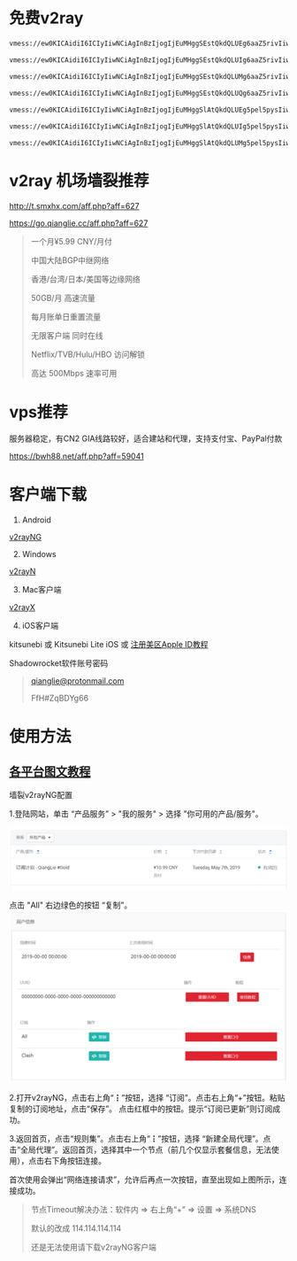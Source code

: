 # 免费v2ray



```
vmess://ew0KICAidiI6ICIyIiwNCiAgInBzIjogIjEuMHggSEstQkdQLUEg6aaZ5rivIiwNCiAgImFkZCI6ICIxYjVtNTguaGsuc3RhdGljLmlwdjQub3Jlb2FwaS5jb20iLA0KICAicG9ydCI6ICI4MCIsDQogICJpZCI6ICJCQUZDOENGRS1GNURGLUFBRTctMjE4OS01RDBCMzNENDdGNjUiLA0KICAiYWlkIjogIjAiLA0KICAibmV0IjogIndzIiwNCiAgInR5cGUiOiAibm9uZSIsDQogICJob3N0IjogImhrMDEtY3hpbHMtY29tLmFsaWt1bmx1bi5jb20iLA0KICAicGF0aCI6ICIiLA0KICAidGxzIjogIiINCn0=
```
```
vmess://ew0KICAidiI6ICIyIiwNCiAgInBzIjogIjEuMHggSEstQkdQLUIg6aaZ5rivIiwNCiAgImFkZCI6ICIydTc2ZjkuaGsuc3RhdGljLmlwdjQub3Jlb2FwaS5jb20iLA0KICAicG9ydCI6ICI4MCIsDQogICJpZCI6ICJCQUZDOENGRS1GNURGLUFBRTctMjE4OS01RDBCMzNENDdGNjUiLA0KICAiYWlkIjogIjAiLA0KICAibmV0IjogIndzIiwNCiAgInR5cGUiOiAibm9uZSIsDQogICJob3N0IjogIiIsDQogICJwYXRoIjogIiIsDQogICJ0bHMiOiAiIg0KfQ==
```
```
vmess://ew0KICAidiI6ICIyIiwNCiAgInBzIjogIjEuMHggSEstQkdQLUMg6aaZ5rivIiwNCiAgImFkZCI6ICIybjc2ajMuY24uc3RhdGljLmlwdjQub3Jlb2FwaS5jb20iLA0KICAicG9ydCI6ICI4MCIsDQogICJpZCI6ICJCQUZDOENGRS1GNURGLUFBRTctMjE4OS01RDBCMzNENDdGNjUiLA0KICAiYWlkIjogIjAiLA0KICAibmV0IjogIndzIiwNCiAgInR5cGUiOiAibm9uZSIsDQogICJob3N0IjogIml0dW5lcy5hcHBsZS5jb20uaGsuaG1keHMuY29tIiwNCiAgInBhdGgiOiAiIiwNCiAgInRscyI6ICIiDQp9
```
```
vmess://ew0KICAidiI6ICIyIiwNCiAgInBzIjogIjEuMHggSEstQkdQLUQg6aaZ5rivIiwNCiAgImFkZCI6ICI0djJ2NHcuY24uc3RhdGljLmlwdjQub3Jlb2FwaS5jb20iLA0KICAicG9ydCI6ICI4MCIsDQogICJpZCI6ICJCQUZDOENGRS1GNURGLUFBRTctMjE4OS01RDBCMzNENDdGNjUiLA0KICAiYWlkIjogIjAiLA0KICAibmV0IjogIndzIiwNCiAgInR5cGUiOiAibm9uZSIsDQogICJob3N0IjogIml0dW5lcy5hcHBsZS5jb20uaGsuaG1keHMuY29tIiwNCiAgInBhdGgiOiAiIiwNCiAgInRscyI6ICIiDQp9
```
```
vmess://ew0KICAidiI6ICIyIiwNCiAgInBzIjogIjEuMHggSlAtQkdQLUEg5pel5pysIiwNCiAgImFkZCI6ICIxZGE3N3kuY24uc3RhdGljLmlwdjQub3Jlb2FwaS5jb20iLA0KICAicG9ydCI6ICI4MCIsDQogICJpZCI6ICJCQUZDOENGRS1GNURGLUFBRTctMjE4OS01RDBCMzNENDdGNjUiLA0KICAiYWlkIjogIjAiLA0KICAibmV0IjogIndzIiwNCiAgInR5cGUiOiAibm9uZSIsDQogICJob3N0IjogIml0dW5lcy5hcHBsZS5jb20uYWpheC5taWNyb3NvZnQuY29tLmNuLmJpbmcuY29tLmpwLnNteGh4LmNvbSIsDQogICJwYXRoIjogIiIsDQogICJ0bHMiOiAiIg0KfQ==
```
```
vmess://ew0KICAidiI6ICIyIiwNCiAgInBzIjogIjEuMHggSlAtQkdQLUIg5pel5pysIiwNCiAgImFkZCI6ICIybjc2ajMuY24uc3RhdGljLmlwdjQub3Jlb2FwaS5jb20iLA0KICAicG9ydCI6ICI4MCIsDQogICJpZCI6ICJCQUZDOENGRS1GNURGLUFBRTctMjE4OS01RDBCMzNENDdGNjUiLA0KICAiYWlkIjogIjAiLA0KICAibmV0IjogIndzIiwNCiAgInR5cGUiOiAibm9uZSIsDQogICJob3N0IjogIml0dW5lcy5hcHBsZS5jb20uYWpheC5taWNyb3NvZnQuY29tLmNuLmJpbmcuY29tLmpwLnNteGh4LmNvbSIsDQogICJwYXRoIjogIiIsDQogICJ0bHMiOiAiIg0KfQ==
```
```
vmess://ew0KICAidiI6ICIyIiwNCiAgInBzIjogIjEuMHggSlAtQkdQLUMg5pel5pysIiwNCiAgImFkZCI6ICIzNmYyMzUuY24uc3RhdGljLmlwdjQub3Jlb2FwaS5jb20iLA0KICAicG9ydCI6ICI4MCIsDQogICJpZCI6ICJCQUZDOENGRS1GNURGLUFBRTctMjE4OS01RDBCMzNENDdGNjUiLA0KICAiYWlkIjogIjAiLA0KICAibmV0IjogIndzIiwNCiAgInR5cGUiOiAibm9uZSIsDQogICJob3N0IjogIml0dW5lcy5hcHBsZS5jb20uYWpheC5taWNyb3NvZnQuY29tLmNuLmJpbmcuY29tLmpwLnNteGh4LmNvbSIsDQogICJwYXRoIjogIiIsDQogICJ0bHMiOiAiIg0KfQ==
```

# v2ray 机场墙裂推荐

http://t.smxhx.com/aff.php?aff=627

https://go.qianglie.cc/aff.php?aff=627
> 一个月¥5.99 CNY/月付
> 
> 中国大陆BGP中继网络
> 
> 香港/台湾/日本/美国等边缘网络
> 
> 50GB/月 高速流量
> 
> 每月账单日重置流量
> 
> 无限客户端 同时在线
> 
> Netflix/TVB/Hulu/HBO 访问解锁
> 
> 高达 500Mbps 速率可用

# vps推荐
服务器稳定，有CN2 GIA线路较好，适合建站和代理，支持支付宝、PayPal付款

https://bwh88.net/aff.php?aff=59041

# 客户端下载

1. Android

[v2rayNG](https://github.com/2dust/v2rayNG/releases)

2. Windows

[v2rayN](https://github.com/2dust/v2rayN/releases)

3. Mac客户端

[v2rayX](https://github.com/insisttech/v2rayX-copy/releases)

4. iOS客户端

kitsunebi 或 Kitsunebi Lite iOS 或
[注册美区Apple ID教程](https://zhuanlan.zhihu.com/p/36574047)

Shadowrocket软件账号密码

>qianglie@protonmail.com
>
>FfH#ZqBDYg66



# 使用方法

## [**各平台图文教程**](https://github.com/Alvin9999/new-pac/wiki/v2ray%E5%90%84%E5%B9%B3%E5%8F%B0%E5%9B%BE%E6%96%87%E4%BD%BF%E7%94%A8%E6%95%99%E7%A8%8B)

墙裂v2rayNG配置

1.登陆网站，单击 “产品服务” > "我的服务" > 选择 "你可用的产品/服务"。

![image](./p/int-portal-productdetail.png)

点击 "All" 右边绿色的按钮 “复制”。
![image](./p/int-portal-productdetail-02.png)

2.打开v2rayNG，点击右上角“┇”按钮，选择 “订阅”。点击右上角“+”按钮。粘贴复制的订阅地址，点击“保存”。
点击红框中的按钮。提示“订阅已更新”则订阅成功。

3.返回首页，点击“规则集”。点击右上角“┇”按钮，选择 “新建全局代理”。点击“全局代理”。返回首页，选择其中一个节点（前几个仅显示套餐信息，无法使用），点击右下角按钮连接。

首次使用会弹出“网络连接请求”，允许后再点一次按钮，直至出现如上图所示，连接成功。

> 节点Timeout解决办法：软件内 => 右上角“+” => 设置 => 系统DNS
> 
> 默认的改成 114.114.114.114
> 
> 还是无法使用请下载v2rayNG客户端